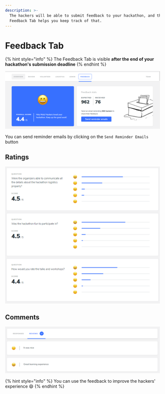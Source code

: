 ```yaml
---
description: >-
  The hackers will be able to submit feedback to your hackathon, and the
  Feedback Tab helps you keep track of that.
---
```


# Feedback Tab

{% hint style="info" %}
The Feedback Tab is visible **after the end of your hackathon's submission deadline**
{% endhint %}

![](../../.gitbook/assets/image%20%2818%29.png)

You can send reminder emails by clicking on the `Send Reminder Emails` button

## **Ratings**

![View the Rating and distribution of each aspect of your hackathon](../../.gitbook/assets/image%20%2848%29.png)

## Comments

![Hackers can also leave comments about your hackathon](../../.gitbook/assets/image%20%2828%29.png)

{% hint style="info" %}
You can use the feedback to improve the hackers' experience 😄
{% endhint %}

